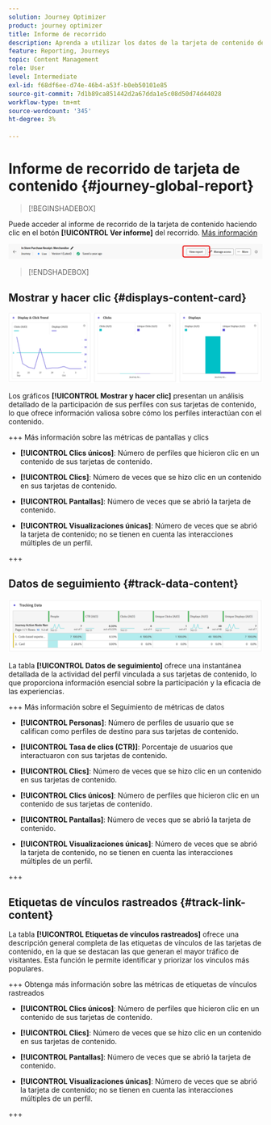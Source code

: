 ```yaml
---
solution: Journey Optimizer
product: journey optimizer
title: Informe de recorrido
description: Aprenda a utilizar los datos de la tarjeta de contenido del informe de recorrido
feature: Reporting, Journeys
topic: Content Management
role: User
level: Intermediate
exl-id: f68df6ee-d74e-46b4-a53f-b0eb50101e85
source-git-commit: 7d1b89ca851442d2a67dda1e5c08d50d74d44028
workflow-type: tm+mt
source-wordcount: '345'
ht-degree: 3%

---
```


# Informe de recorrido de tarjeta de contenido {#journey-global-report}

>[!BEGINSHADEBOX]

Puede acceder al informe de recorrido de la tarjeta de contenido haciendo clic en el botón **[!UICONTROL Ver informe]** del recorrido. [Más información](report-gs-cja.md)

![](assets/report-access-jo.png)

>[!ENDSHADEBOX]

## Mostrar y hacer clic {#displays-content-card}

![](assets/content-card-jo-display.png)

Los gráficos **[!UICONTROL Mostrar y hacer clic]** presentan un análisis detallado de la participación de sus perfiles con sus tarjetas de contenido, lo que ofrece información valiosa sobre cómo los perfiles interactúan con el contenido.

+++ Más información sobre las métricas de pantallas y clics

* **[!UICONTROL Clics únicos]**: Número de perfiles que hicieron clic en un contenido de sus tarjetas de contenido.

* **[!UICONTROL Clics]**: Número de veces que se hizo clic en un contenido en sus tarjetas de contenido.

* **[!UICONTROL Pantallas]**: Número de veces que se abrió la tarjeta de contenido.

* **[!UICONTROL Visualizaciones únicas]**: Número de veces que se abrió la tarjeta de contenido; no se tienen en cuenta las interacciones múltiples de un perfil.

+++

## Datos de seguimiento {#track-data-content}

![](assets/code-based-tracking-data.png)

La tabla **[!UICONTROL Datos de seguimiento]** ofrece una instantánea detallada de la actividad del perfil vinculada a sus tarjetas de contenido, lo que proporciona información esencial sobre la participación y la eficacia de las experiencias.

+++ Más información sobre el Seguimiento de métricas de datos

* **[!UICONTROL Personas]**: Número de perfiles de usuario que se califican como perfiles de destino para sus tarjetas de contenido.

* **[!UICONTROL Tasa de clics (CTR)]**: Porcentaje de usuarios que interactuaron con sus tarjetas de contenido.

* **[!UICONTROL Clics]**: Número de veces que se hizo clic en un contenido en sus tarjetas de contenido.

* **[!UICONTROL Clics únicos]**: Número de perfiles que hicieron clic en un contenido de sus tarjetas de contenido.

* **[!UICONTROL Pantallas]**: Número de veces que se abrió la tarjeta de contenido.

* **[!UICONTROL Visualizaciones únicas]**: Número de veces que se abrió la tarjeta de contenido, no se tienen en cuenta las interacciones múltiples de un perfil.

+++

## Etiquetas de vínculos rastreados {#track-link-content}

La tabla **[!UICONTROL Etiquetas de vínculos rastreados]** ofrece una descripción general completa de las etiquetas de vínculos de las tarjetas de contenido, en la que se destacan las que generan el mayor tráfico de visitantes. Esta función le permite identificar y priorizar los vínculos más populares.

+++ Obtenga más información sobre las métricas de etiquetas de vínculos rastreados

* **[!UICONTROL Clics únicos]**: Número de perfiles que hicieron clic en un contenido de sus tarjetas de contenido.

* **[!UICONTROL Clics]**: Número de veces que se hizo clic en un contenido en sus tarjetas de contenido.

* **[!UICONTROL Pantallas]**: Número de veces que se abrió la tarjeta de contenido.

* **[!UICONTROL Visualizaciones únicas]**: Número de veces que se abrió la tarjeta de contenido; no se tienen en cuenta las interacciones múltiples de un perfil.

+++
